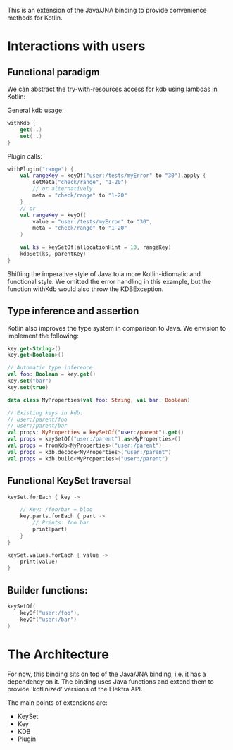This is an extension of the Java/JNA binding to provide convenience methods for Kotlin.

# Interactions with users

## Functional paradigm

We can abstract the try-with-resources access for kdb using lambdas in Kotlin:

General kdb usage:

```kotlin
withKdb {
    get(..)
    set(..)
}
```

Plugin calls:

```kotlin
withPlugin("range") {
    val rangeKey = keyOf("user:/tests/myError" to "30").apply {
        setMeta("check/range", "1-20")
        // or alternatively
        meta = "check/range" to "1-20"
    }
    // or
    val rangeKey = keyOf(
        value = "user:/tests/myError" to "30",
        meta = "check/range" to "1-20"
    )

    val ks = keySetOf(allocationHint = 10, rangeKey)
    kdbSet(ks, parentKey)
}
```

Shifting the imperative style of Java to a more Kotlin-idiomatic and functional style.
We omitted the error handling in this example, but the function withKdb would also throw the KDBException.

## Type inference and assertion

Kotlin also improves the type system in comparison to Java.
We envision to implement the following:

```kotlin
key.get<String>()
key.get<Boolean>()

// Automatic type inference
val foo: Boolean = key.get()
key.set("bar")
key.set(true)

data class MyProperties(val foo: String, val bar: Boolean)

// Existing keys in kdb:
// user:/parent/foo
// user:/parent/bar
val props: MyProperties = keySetOf("user:/parent").get()
val props = keySetOf("user:/parent").as<MyProperties>()
val props = fromKdb<MyProperties>("user:/parent")
val props = kdb.decode<MyProperties>("user:/parent")
val props = kdb.build<MyProperties>("user:/parent")
```

## Functional KeySet traversal

```kotlin
keySet.forEach { key ->

    // Key: /foo/bar = bloo
    key.parts.forEach { part ->
        // Prints: foo bar
        print(part)
    }
}

keySet.values.forEach { value ->
    print(value)
}
```

## Builder functions:

```kotlin
keySetOf(
    keyOf("user:/foo"),
    keyOf("user:/bar")
)
```

# The Architecture

For now, this binding sits on top of the Java/JNA binding, i.e. it has a dependency on it.
The binding uses Java functions and extend them to provide 'kotlinized' versions of the Elektra API.

The main points of extensions are:

- KeySet
- Key
- KDB
- Plugin
